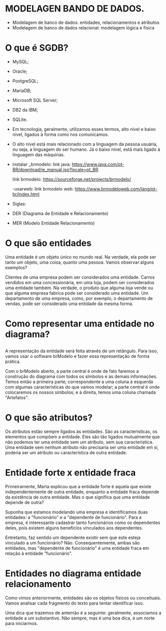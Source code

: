 # MODELAGEN BANDO DE DADOS.
- Modelagem de banco de dados: entidades, relacionamentos e atributos
- Modelagem de banco de dados relacional: modelagem lógica e física

# O que é SGDB?

- MySQL;
- Oracle;
- PostgreSQL;
- MariaDB;
- Microsoft SQL Server;
- DB2 da IBM;
- SQLite.

- Em tecnologia, geralmente, utilizamos esses termos, alto nível e baixo nível, ligados à forma como nos comunicamos.
- O alto nível está mais relacionado com a linguagem da pessoa usuária, ou seja, a linguagem do ser humano. Já o baixo nível, está mais ligado à linguagem das máquinas.

- instalar _brmodelo:
link java: https://www.java.com/pt-BR/download/ie_manual.jsp?locale=pt_BR </p>
link brmodelo: https://sourceforge.net/projects/brmodelo/ </p>
-usarweb:
link brmodelo web: https://www.brmodeloweb.com/lang/pt-br/index.html </p>

- Siglas:

- DER (Diagrama de Entidade e Relacionamento)
- MER (Modelo Entidade Relacionamento)

 # O que são entidades
Uma entidade é um objeto único no mundo real. Na verdade, ela pode ser tanto um objeto, uma coisa, quanto uma pessoa. Vamos observar alguns exemplos? </p>
Clientes de uma empresa podem ser considerados uma entidade. Carros vendidos em uma concessionária, em uma loja, podem ser considerados uma entidade também. Na verdade, o produto que alguma loja vende ou que alguma empresa fabrica pode ser considerado uma entidade. Um departamento de uma empresa, como, por exemplo, o departamento de vendas, pode ser considerado uma entidade da mesma forma. </p>

# Como representar uma entidade no diagrama? </p>
A representação da entidade será feita através de um retângulo. Para isso, vamos usar o software brModelo e fazer essa representação de forma prática.</p>

Com o brModelo aberto, a parte central é onde de fato faremos a construção do diagrama com todos os símbolos e as demais informações. Temos então a primeira parte, correspondente a uma coluna à esquerda com algumas características do que vamos modelar; a parte central é onde colocaremos os nossos símbolos; e à direita, temos uma coluna chamada "Artefatos".

# O que são atributos?
Os atributos estão sempre ligados às entidades. São as características, os elementos que compõem a entidade. Eles são tão ligados mutualmente que não podemos ter uma entidade sem um atributo, sem sua característica. Uma entidade sem nenhum atributo não precisaria ser uma entidade em si, poderia ser um atributo ou característica de outra entidade.
</p>

# Entidade forte x entidade fraca
Primeiramente, Marta explicou que a entidade forte é aquela que existe independentemente de outra entidade, enquanto a entidade fraca depende da existência de outra entidade. Mas o que significa que uma entidade depende de outra? </p>
Suponha que estamos modelando uma empresa e identificamos duas entidades: a "funcionário" e a "dependente de funcionário". Para a empresa, é interessante cadastrar tanto funcionários como os dependentes deles, pois existem alguns benefícios vinculados aos dependentes. </p>
Entretanto, faz sentido um dependente existir sem que este esteja vinculado a um funcionário? Não. Consequentemente, ambas são entidades, mas "dependente de funcionário" é uma entidade fraca em relação à entidade "funcionário".


# Entidades no diagrama entidade relacionamento

Como vimos anteriormente, entidades são os objetos físicos ou conceituais. Vamos analisar cada fragmento do texto para tentar identificar isso. </p>
Uma dica que trazemos de antemão é a seguinte: geralmente, associamos a entidade a um substantivo. Não sempre, mas é uma boa dica, é um norte para iniciarmos.
